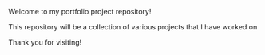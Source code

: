Welcome to my portfolio project repository! 

This repository will be a collection of various projects that I have worked on

Thank you for visiting!
